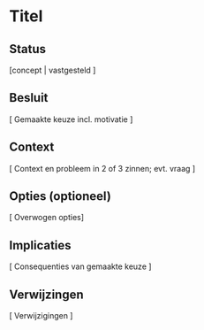 # Titel

## Status

[concept | vastgesteld ]

## Besluit

[ Gemaakte keuze incl. motivatie ]

## Context

[ Context en probleem in 2 of 3 zinnen; evt. vraag ]

## Opties (optioneel)

[ Overwogen opties]

## Implicaties

[ Consequenties van gemaakte keuze ]

## Verwijzingen

[ Verwijzigingen ]
